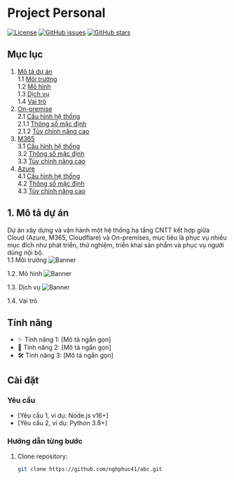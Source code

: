 # Project Personal
[![License](https://img.shields.io/badge/License-MIT-blue.svg)](https://opensource.org/licenses/MIT)
[![GitHub issues](https://img.shields.io/github/issues/nghphuc41/abc)](https://github.com/nghphuc41/abc/issues)
[![GitHub stars](https://img.shields.io/github/stars/nghphuc41/abc)](https://github.com/nghphuc41/abc/stargazers)

## Mục lục

1. [Mô tả dự án](#mô-tả-dự-án)  
   1.1 [Môi trường](#môi-trường)  
   1.2 [Mô hình](#mô-hình)  
   1.3 [Dịch vụ](#dịch-vụ)  
   1.4 [Vai trò](#vai-trò)  
2. [On-premise](#cấu-hình)  
   2.1 [Cấu hình hệ thống](#cấu-hình-hệ-thống)  
   2.1.1 [Thông số mặc định](#thông-số-mặc-định)  
   2.1.2 [Tùy chỉnh nâng cao](#tùy-chỉnh-nâng-cao)  
3. [M365](#cấu-hình)  
   3.1 [Cấu hình hệ thống](#cấu-hình-hệ-thống)  
   3.2 [Thông số mặc định](#thông-số-mặc-định)  
   3.3 [Tùy chỉnh nâng cao](#tùy-chỉnh-nâng-cao)  
4. [Azure](#giấy-phép)  
   4.1 [Cấu hình hệ thống](#cấu-hình-hệ-thống)  
   4.2 [Thông số mặc định](#thông-số-mặc-định)  
   4.3 [Tùy chỉnh nâng cao](#tùy-chỉnh-nâng-cao)  

## 1. Mô tả dự án

Dự án xây dựng và vận hành một hệ thống hạ tầng CNTT kết hợp giữa Cloud (Azure, M365, Cloudflare) và On-premises, mục tiêu là phục vụ nhiều mục đích như phát triển, thử nghiệm, triển khai sản phẩm và phục vụ người dùng nội bộ.  
1.1 Môi trường
![Banner](https://raw.githubusercontent.com/nghphuc41/abc/main/image/Environment.PNG)

1.2. Mô hình
![Banner](https://raw.githubusercontent.com/nghphuc41/abc/main/image/Infrastructure.PNG)

1.3. Dịch vụ
![Banner](https://raw.githubusercontent.com/nghphuc41/abc/main/image/Service.PNG)

1.4. Vai trò

## Tính năng

- ✨ Tính năng 1: [Mô tả ngắn gọn]
- 🚀 Tính năng 2: [Mô tả ngắn gọn]
- 🛠️ Tính năng 3: [Mô tả ngắn gọn]

## Cài đặt

### Yêu cầu
- [Yêu cầu 1, ví dụ: Node.js v16+]
- [Yêu cầu 2, ví dụ: Python 3.8+]

### Hướng dẫn từng bước
1. Clone repository:
   ```bash
   git clone https://github.com/nghphuc41/abc.git
